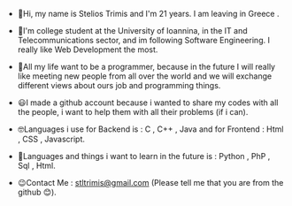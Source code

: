 - 👋Hi, my name is Stelios Trimis and I'm 21 years. I am leaving in Greece .

- 👀I'm college student at the University of Ioannina, in the IT and Telecommunications sector, and im following Software Engineering. I really like Web Development the most.

- 🙌All my life want to be a programmer, because in the future I will really like meeting new people from all over the world and we will exchange different views about ours job
      and programming things.
      
- 😃I made a github account because i wanted to share my codes with all the people, i want to help them with all their problems (if i can).

- 🤓Languages i use for Backend is : C , C++ , Java and for Frontend : Html , CSS , Javascript.

- 🧐Languages and things i want to learn in the future is : Python , PhP , Sql , Html.

- 😉Contact Me : stltrimis@gmail.com (Please tell me that you are from the github 😊).
